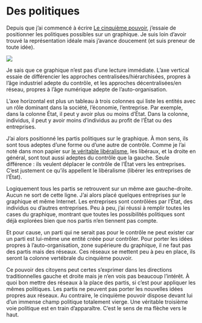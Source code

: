 # Des politiques

Depuis que j’ai commencé à écrire [Le cinquième pouvoir](https://tcrouzet.com/2006/08/28/quatrieme-de-couverture-v1/), j’essaie de positionner les politiques possibles sur un graphique. Je suis loin d’avoir trouvé la représentation idéale mais j’avance doucement (et suis preneur de toute idée).

![](https://tcrouzet.com/images_tc/despolitiques.gif)

Je sais que ce graphique n’est pas d’une lecture immédiate. L’axe vertical essaie de différencier les approches centralisées/hiérarchisées, propres à l’âge industriel adepte du contrôle, et les approches décentralisées/en réseau, propres à l’âge numérique adepte de l’auto-organisation.

L’axe horizontal est plus un tableau à trois colonnes qui liste les entités avec un rôle dominant dans la société, l’économie, l’entreprise. Par exemple, dans la colonne État, il peut y avoir plus ou moins d’État. Dans la colonne, individus, il peut y avoir moins d’individus au profit de l’État ou des entreprises.

J’ai alors positionné les partis politiques sur le graphique. À mon sens, ils sont tous adeptes d’une forme ou d’une autre de contrôle. Comme je l’ai noté dans mon papier sur [le véritable libéralisme](https://tcrouzet.com/2006/08/21/le-veritable-liberalisme/), les libéraux, et la droite en général, sont tout aussi adeptes du contrôle que la gauche. Seule différence : ils veulent déplacer le contrôle de l’État vers les entreprises. C’est justement ce qu’ils appellent le libéralisme (libérer les entreprises de l’État).

Logiquement tous les partis se retrouvent sur un même axe gauche-droite. Aucun ne sort de cette ligne. J’ai alors placé quelques entreprises sur le graphique et même Internet. Les entreprises sont contrôlées par l’État, des individus ou d’autres entreprises. Peu à peu, j’ai réussi à remplir toutes les cases du graphique, montrant que toutes les possibilités politiques sont déjà explorées bien que nos partis n’en tiennent pas compte.

Et pour cause, un parti qui ne serait pas pour le contrôle ne peut exister car un parti est lui-même une entité créée pour contrôler. Pour porter les idées propres à l’auto-organisation, zone supérieure du graphique, il ne faut pas des partis mais des réseaux. Ces réseaux se mettent peu à peu en place, ils seront la colonne vertébrale du cinquième pouvoir.

Ce pouvoir des citoyens peut certes s’exprimer dans les directions traditionnelles gauche et droite mais je n’en vois pas beaucoup l’intérêt. À quoi bon mettre des réseaux à la place des partis, si c’est pour appliquer les mêmes politiques. Les partis ne peuvent pas porter les nouvelles idées propres aux réseaux. Au contraire, le cinquième pouvoir dispose devant lui d’un immense champ politique totalement vierge. Une véritable troisième voie politique est en train d’apparaître. C’est le sens de ma flèche vers le haut.